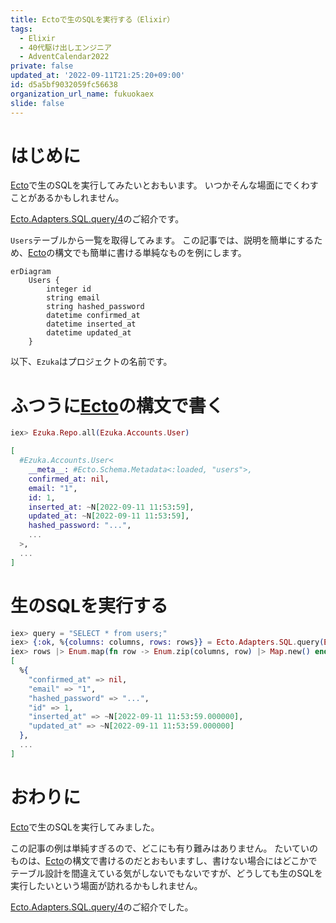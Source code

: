 ```yaml
---
title: Ectoで生のSQLを実行する（Elixir）
tags:
  - Elixir
  - 40代駆け出しエンジニア
  - AdventCalendar2022
private: false
updated_at: '2022-09-11T21:25:20+09:00'
id: d5a5bf9032059fc56638
organization_url_name: fukuokaex
slide: false
---
```

# はじめに

[Ecto](https://hexdocs.pm/ecto/Ecto.html)で生のSQLを実行してみたいとおもいます。
いつかそんな場面にでくわすことがあるかもしれません。

[Ecto.Adapters.SQL.query/4](https://hexdocs.pm/ecto_sql/Ecto.Adapters.SQL.html#query/4)のご紹介です。

`Users`テーブルから一覧を取得してみます。
この記事では、説明を簡単にするため、[Ecto](https://hexdocs.pm/ecto/Ecto.html)の構文でも簡単に書ける単純なものを例にします。

```mermaid
erDiagram
    Users {
        integer id
        string email
        string hashed_password
        datetime confirmed_at
        datetime inserted_at
        datetime updated_at
    }
```


以下、`Ezuka`はプロジェクトの名前です。



# ふつうに[Ecto](https://hexdocs.pm/ecto/Ecto.html)の構文で書く

```elixir
iex> Ezuka.Repo.all(Ezuka.Accounts.User)

[
  #Ezuka.Accounts.User<
    __meta__: #Ecto.Schema.Metadata<:loaded, "users">,
    confirmed_at: nil,
    email: "1",
    id: 1,
    inserted_at: ~N[2022-09-11 11:53:59],
    updated_at: ~N[2022-09-11 11:53:59],
    hashed_password: "...",
    ...
  >, 
  ...
]
```

# 生のSQLを実行する

```elixir
iex> query = "SELECT * from users;"
iex> {:ok, %{columns: columns, rows: rows}} = Ecto.Adapters.SQL.query(Ezuka.Repo, query)
iex> rows |> Enum.map(fn row -> Enum.zip(columns, row) |> Map.new() end)                  
[
  %{
    "confirmed_at" => nil,
    "email" => "1",
    "hashed_password" => "...",
    "id" => 1,
    "inserted_at" => ~N[2022-09-11 11:53:59.000000],
    "updated_at" => ~N[2022-09-11 11:53:59.000000]
  },
  ...
]
```

# おわりに

[Ecto](https://hexdocs.pm/ecto/Ecto.html)で生のSQLを実行してみました。

この記事の例は単純すぎるので、どこにも有り難みはありません。
たいていのものは、[Ecto](https://hexdocs.pm/ecto/Ecto.html)の構文で書けるのだとおもいますし、書けない場合にはどこかでテーブル設計を間違えている気がしないでもないですが、どうしても生のSQLを実行したいという場面が訪れるかもしれません。

[Ecto.Adapters.SQL.query/4](https://hexdocs.pm/ecto_sql/Ecto.Adapters.SQL.html#query/4)のご紹介でした。
